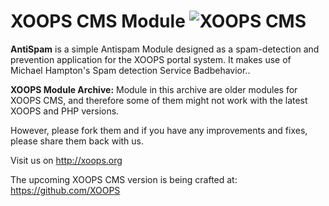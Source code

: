 # XOOPS CMS Module   ![XOOPS CMS](https://avatars2.githubusercontent.com/u/12771439?v=3&s=200)

**AntiSpam** is a simple Antispam Module designed as a spam-detection and prevention application for the XOOPS portal system. 
It makes use of Michael Hampton's Spam detection Service Badbehavior..

**XOOPS Module Archive:** Module in this archive are older modules for XOOPS CMS, and therefore some of them might not work with the latest XOOPS and PHP versions. 

However, please fork them and if you have any improvements and fixes, please share them back with us. 

Visit us on http://xoops.org

The upcoming XOOPS CMS version is being crafted at: https://github.com/XOOPS
